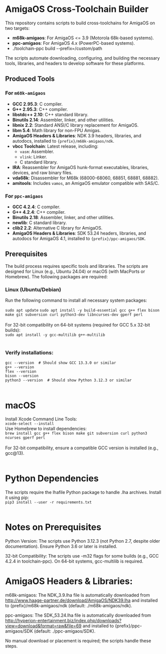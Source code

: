 # AmigaOS Cross-Toolchain Builder

This repository contains scripts to build cross-toolchains for AmigaOS on two targets:
- **m68k-amigaos**: For AmigaOS <= 3.9 (Motorola 68k-based systems).
- **ppc-amigaos**: For AmigaOS 4.x (PowerPC-based systems).
- ./toolchain-ppc build --prefix=/custom/path

The scripts automate downloading, configuring, and building the necessary tools, libraries, and headers to develop software for these platforms.

## Produced Tools

### For `m68k-amigaos`
- **GCC 2.95.3**: C compiler.
- **G++ 2.95.3**: C++ compiler.
- **libstdc++ 2.10**: C++ standard library.
- **Binutils 2.14**: Assembler, linker, and other utilities.
- **libnix 2.2**: Standard ANSI/C library replacement for AmigaOS.
- **libm 5.4**: Math library for non-FPU Amigas.
- **AmigaOS Headers & Libraries**: NDK 3.9 headers, libraries, and autodocs, installed to `{prefix}/m68k-amigaos/ndk`.
- **vbcc Toolchain**: Latest release, including:
  - `vasm`: Assembler.
  - `vlink`: Linker.
  - C standard library.
- **IRA**: Reassembler for AmigaOS hunk-format executables, libraries, devices, and raw binary files.
- **vda68k**: Disassembler for M68k (68000-68060, 68851, 68881, 68882).
- **amitools**: Includes `vamos`, an AmigaOS emulator compatible with SAS/C.

### For `ppc-amigaos`
- **GCC 4.2.4**: C compiler.
- **G++ 4.2.4**: C++ compiler.
- **Binutils 2.18**: Assembler, linker, and other utilities.
- **newlib**: C standard library.
- **clib2 2.2**: Alternative C library for AmigaOS.
- **AmigaOS Headers & Libraries**: SDK 53.24 headers, libraries, and autodocs for AmigaOS 4.1, installed to `{prefix}/ppc-amigaos/SDK`.

## Prerequisites

The build process requires specific tools and libraries. The scripts are designed for Linux (e.g., Ubuntu 24.04) or macOS (with MacPorts or Homebrew). The following packages are required:

### Linux (Ubuntu/Debian)
Run the following command to install all necessary system packages:

`sudo apt update`
`sudo apt install -y build-essential gcc g++ flex bison make git subversion curl python3-dev libncurses-dev gperf perl`<BR />
<BR />
For 32-bit compatibility on 64-bit systems (required for GCC 5.x 32-bit builds):<BR />
`sudo apt install -y gcc-multilib g++-multilib`<BR />
<BR />
### Verify installations:
`gcc --version  # Should show GCC 13.3.0 or similar`<BR />
`g++ --version`<BR />
`flex --version`<BR />
`bison --version`<BR />
`python3 --version  # Should show Python 3.12.3 or similar`<BR />
<BR />
# macOS
Install Xcode Command Line Tools:<BR />
`xcode-select --install`<BR />
Use Homebrew to install dependencies:<BR />
`brew install gcc g++ flex bison make git subversion curl python3 ncurses gperf perl`<BR />
<BR />
For 32-bit compatibility, ensure a compatible GCC version is installed (e.g., gcc@13).<BR />
<BR />
# Python Dependencies<BR />
The scripts require the lhafile Python package to handle .lha archives. Install it using pip:<BR />
`pip3 install --user -r requirements.txt`<BR />
<BR />
# Notes on Prerequisites
Python Version: The scripts use Python 3.12.3 (not Python 2.7, despite older documentation). Ensure Python 3.6 or later is installed.

32-bit Compatibility: The scripts use -m32 flags for some builds (e.g., GCC 4.2.4 in toolchain-ppc). On 64-bit systems, gcc-multilib is required.

# AmigaOS Headers & Libraries:
m68k-amigaos: The NDK_3.9.lha file is automatically downloaded from http://www.haage-partner.de/download/AmigaOS/NDK39.lha and installed to {prefix}/m68k-amigaos/ndk (default: ./m68k-amigaos/ndk).

ppc-amigaos: The SDK_53.24.lha file is automatically downloaded from http://hyperion-entertainment.biz/index.php/downloads?view=download&format=raw&file=69 and installed to {prefix}/ppc-amigaos/SDK (default: ./ppc-amigaos/SDK).

No manual download or placement is required; the scripts handle these steps.
